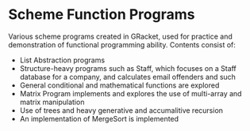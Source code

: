 # Scheme Function Programs

Various scheme programs created in GRacket, used for practice and demonstration
of functional programming ability. Contents consist of:

- List Abstraction programs
- Structure-heavy programs such as Staff, which focuses on a Staff database 
  for a company, and calculates email offenders and such
- General conditional and mathematical functions are explored
- Matrix Program implements and explores the use of multi-array and matrix manipulation
- Use of trees and heavy generative and accumalitive recursion
- An implementation of MergeSort is implemented
